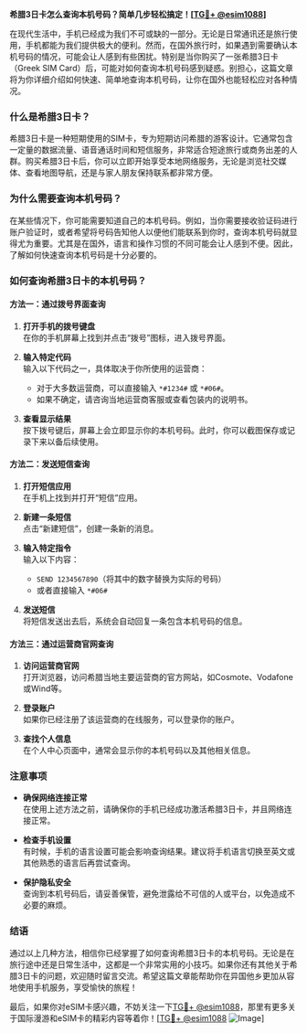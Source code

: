**希腊3日卡怎么查询本机号码？简单几步轻松搞定！[[TG💪+ @esim1088](https://t.me/s/esim1088)]**

在现代生活中，手机已经成为我们不可或缺的一部分。无论是日常通讯还是旅行使用，手机都能为我们提供极大的便利。然而，在国外旅行时，如果遇到需要确认本机号码的情况，可能会让人感到有些困扰。特别是当你购买了一张希腊3日卡（Greek SIM Card）后，可能对如何查询本机号码感到疑惑。别担心，这篇文章将为你详细介绍如何快速、简单地查询本机号码，让你在国外也能轻松应对各种情况。

### 什么是希腊3日卡？

希腊3日卡是一种短期使用的SIM卡，专为短期访问希腊的游客设计。它通常包含一定量的数据流量、语音通话时间和短信服务，非常适合短途旅行或商务出差的人群。购买希腊3日卡后，你可以立即开始享受本地网络服务，无论是浏览社交媒体、查看地图导航，还是与家人朋友保持联系都非常方便。

### 为什么需要查询本机号码？

在某些情况下，你可能需要知道自己的本机号码。例如，当你需要接收验证码进行账户验证时，或者希望将号码告知他人以便他们能联系到你时，查询本机号码就显得尤为重要。尤其是在国外，语言和操作习惯的不同可能会让人感到不便。因此，了解如何快速查询本机号码是十分必要的。

### 如何查询希腊3日卡的本机号码？

#### 方法一：通过拨号界面查询

1. **打开手机的拨号键盘**  
   在你的手机屏幕上找到并点击“拨号”图标，进入拨号界面。

2. **输入特定代码**  
   输入以下代码之一，具体取决于你所使用的运营商：
   - 对于大多数运营商，可以直接输入 `*#1234#` 或 `*#06#`。
   - 如果不确定，请咨询当地运营商客服或查看包装内的说明书。

3. **查看显示结果**  
   按下拨号键后，屏幕上会立即显示你的本机号码。此时，你可以截图保存或记录下来以备后续使用。

#### 方法二：发送短信查询

1. **打开短信应用**  
   在手机上找到并打开“短信”应用。

2. **新建一条短信**  
   点击“新建短信”，创建一条新的消息。

3. **输入特定指令**  
   输入以下内容：
   - `SEND 1234567890`（将其中的数字替换为实际的号码）
   - 或者直接输入 `*#06#`

4. **发送短信**  
   将短信发送出去后，系统会自动回复一条包含本机号码的信息。

#### 方法三：通过运营商官网查询

1. **访问运营商官网**  
   打开浏览器，访问希腊当地主要运营商的官方网站，如Cosmote、Vodafone或Wind等。

2. **登录账户**  
   如果你已经注册了该运营商的在线服务，可以登录你的账户。

3. **查找个人信息**  
   在个人中心页面中，通常会显示你的本机号码以及其他相关信息。

### 注意事项

- **确保网络连接正常**  
  在使用上述方法之前，请确保你的手机已经成功激活希腊3日卡，并且网络连接正常。

- **检查手机设置**  
  有时候，手机的语言设置可能会影响查询结果。建议将手机语言切换至英文或其他熟悉的语言后再尝试查询。

- **保护隐私安全**  
  查询到本机号码后，请妥善保管，避免泄露给不可信的人或平台，以免造成不必要的麻烦。

### 结语

通过以上几种方法，相信你已经掌握了如何查询希腊3日卡的本机号码。无论是在旅行途中还是日常生活中，这都是一个非常实用的小技巧。如果你还有其他关于希腊3日卡的问题，欢迎随时留言交流。希望这篇文章能帮助你在异国他乡更加从容地使用手机服务，享受愉快的旅程！

最后，如果你对eSIM卡感兴趣，不妨关注一下[TG💪+ @esim1088](https://t.me/s/esim1088)，那里有更多关于国际漫游和eSIM卡的精彩内容等着你！[[TG💪+ @esim1088](https://t.me/s/esim1088) ![Image](https://i.postimg.cc/4NQfJmqS/Snipaste-2025-05-13-00-14-12.png)]